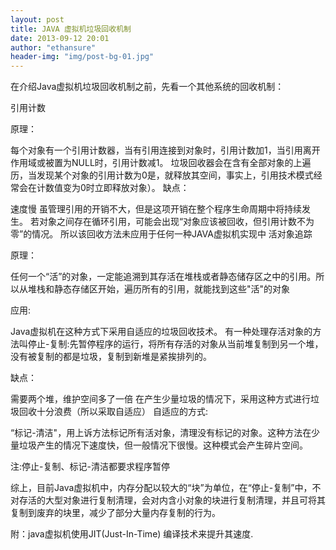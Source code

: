 ```yaml
---
layout: post
title: JAVA 虚拟机垃圾回收机制
date: 2013-09-12 20:01
author: "ethansure"
header-img: "img/post-bg-01.jpg"
---
```


在介绍Java虚拟机垃圾回收机制之前，先看一个其他系统的回收机制：

引用计数

原理：

每个对象有一个引用计数器，当有引用连接到对象时，引用计数加1，当引用离开作用域或被置为NULL时，引用计数减1。
垃圾回收器会在含有全部对象的上遍历，当发现某个对象的引用计数为0是，就释放其空间，事实上，引用技术模式经常会在计数值变为0时立即释放对象）。
缺点：

速度慢
虽管理引用的开销不大，但是这项开销在整个程序生命周期中将持续发生。
若对象之间存在循环引用，可能会出现“对象应该被回收，但引用计数不为零”的情况。 所以该回收方法未应用于任何一种JAVA虚拟机实现中
活对象追踪

原理：

任何一个“活”的对象，一定能追溯到其存活在堆栈或者静态储存区之中的引用。所以从堆栈和静态存储区开始，遍历所有的引用，就能找到这些"活"的对象

应用:

Java虚拟机在这种方式下采用自适应的垃圾回收技术。 有一种处理存活对象的方法叫停止-复制:先暂停程序的运行，将所有存活的对象从当前堆复制到另一个堆，没有被复制的都是垃圾，复制到新堆是紧挨排列的。

缺点：

需要两个堆，维护空间多了一倍
在产生少量垃圾的情况下，采用这种方式进行垃圾回收十分浪费（所以采取自适应）
自适应的方式:

“标记-清洁"，用上诉方法标记所有活对象，清理没有标记的对象。这种方法在少量垃圾产生的情况下速度快，但一般情况下很慢。这种模式会产生碎片空间。

注:停止-复制、标记-清洁都要求程序暂停

综上，目前Java虚拟机中，内存分配以较大的“块”为单位，在“停止-复制”中，不对存活的大型对象进行复制清理，会对内含小对象的块进行复制清理，并且可将其复制到废弃的块里，减少了部分大量内存复制的行为。

附：java虚拟机使用JIT(Just-In-Time) 编译技术来提升其速度.
